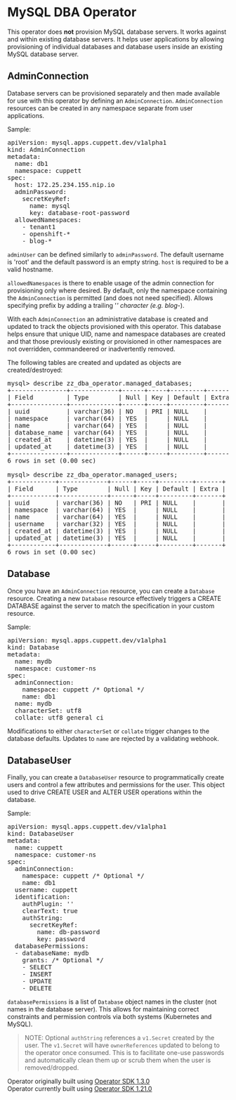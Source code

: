 # MySQL DBA Operator

This operator does **not** provision MySQL database servers.
It works against and within existing database servers.
It helps user applications by allowing provisioning of individual
databases and database users inside an existing MySQL database server.

## AdminConnection

Database servers can be provisioned separately and then made available
for use with this operator by defining an <code>AdminConnection</code>.
<code>AdminConnection</code> resources can be created in any namespace 
separate from user applications.

Sample:

<pre>
apiVersion: mysql.apps.cuppett.dev/v1alpha1
kind: AdminConnection
metadata:
  name: db1
  namespace: cuppett
spec:
  host: 172.25.234.155.nip.io
  adminPassword:
    secretKeyRef:
      name: mysql
      key: database-root-password
  allowedNamespaces:
    - tenant1
    - openshift-*
    - blog-*
</pre>

<code>adminUser</code> can be defined similarly to <code>adminPassword</code>.
The default username is 'root' and the default password is an empty string.
<code>host</code> is required to be a valid hostname.

<code>allowedNamespaces</code> is there to enable usage of the admin connection for provisioning only where desired.
By default, only the namespace containing the <code>AdminConnection</code> is permitted (and does not need specified).
Allows specifying prefix by adding a trailing '*' character (e.g. blog-*).

With each <code>AdminConnection</code> an administrative database is created and updated to track the objects
provisioned with this operator.
This database helps ensure that unique UID, name and namespace databases are created and that those previously
existing or provisioned in other namespaces are not overridden, commandeered or inadvertently removed.

The following tables are created and updated as objects are created/destroyed:

<pre>
mysql> describe zz_dba_operator.managed_databases;
+---------------+-------------+------+-----+---------+-------+
| Field         | Type        | Null | Key | Default | Extra |
+---------------+-------------+------+-----+---------+-------+
| uuid          | varchar(36) | NO   | PRI | NULL    |       |
| namespace     | varchar(64) | YES  |     | NULL    |       |
| name          | varchar(64) | YES  |     | NULL    |       |
| database_name | varchar(64) | YES  |     | NULL    |       |
| created_at    | datetime(3) | YES  |     | NULL    |       |
| updated_at    | datetime(3) | YES  |     | NULL    |       |
+---------------+-------------+------+-----+---------+-------+
6 rows in set (0.00 sec)

mysql> describe zz_dba_operator.managed_users;
+------------+-------------+------+-----+---------+-------+
| Field      | Type        | Null | Key | Default | Extra |
+------------+-------------+------+-----+---------+-------+
| uuid       | varchar(36) | NO   | PRI | NULL    |       |
| namespace  | varchar(64) | YES  |     | NULL    |       |
| name       | varchar(64) | YES  |     | NULL    |       |
| username   | varchar(32) | YES  |     | NULL    |       |
| created_at | datetime(3) | YES  |     | NULL    |       |
| updated_at | datetime(3) | YES  |     | NULL    |       |
+------------+-------------+------+-----+---------+-------+
6 rows in set (0.00 sec)
</pre>

## Database

Once you have an <code>AdminConnection</code> resource, you can create a <code>Database</code>
resource. Creating a new <code>Database</code> resource effectively triggers a <sql>CREATE DATABASE</sql> 
against the server to match the specification in your custom resource.

Sample:

<pre>
apiVersion: mysql.apps.cuppett.dev/v1alpha1
kind: Database
metadata:
  name: mydb
  namespace: customer-ns
spec:
  adminConnection:
    namespace: cuppett /* Optional */
    name: db1
  name: mydb
  characterSet: utf8
  collate: utf8_general_ci
</pre>

Modifications to either <code>characterSet</code> or <code>collate</code> trigger
changes to the database defaults. 
Updates to <code>name</code> are rejected by a
validating webhook. 

## DatabaseUser

Finally, you can create a <code>DatabaseUser</code> resource to programmatically create
users and control a few attributes and permissions for the user. 
This object used to drive <sql>CREATE USER</sql> and <sql>ALTER USER</sql> operations within
the database.

Sample:
<pre>
apiVersion: mysql.apps.cuppett.dev/v1alpha1
kind: DatabaseUser
metadata:
  name: cuppett
  namespace: customer-ns
spec:
  adminConnection:
    namespace: cuppett /* Optional */
    name: db1
  username: cuppett
  identification:
    authPlugin: ''
    clearText: true
    authString:
      secretKeyRef:
        name: db-password
        key: password
  databasePermissions:
  - databaseName: mydb
    grants: /* Optional */
    - SELECT
    - INSERT
    - UPDATE
    - DELETE
</pre>

<code>databasePermissions</code> is a list of <code>Database</code> object names in the cluster (not names in the database server).
This allows for maintaining correct constraints and permission controls via both systems (Kubernetes and MySQL).

> NOTE: Optional <code>authString</code> references a <code>v1.Secret</code> created by the user.
The <code>v1.Secret</code> will have <code>ownerReferences</code> updated to belong to the operator once consumed.
This is to facilitate one-use passwords and automatically clean them up or scrub them when the user is
removed/dropped.

Operator originally built using [Operator SDK 1.3.0](https://v1-3-x.sdk.operatorframework.io/)<br />
Operator currently built using [Operator SDK 1.21.0](https://v1-21-x.sdk.operatorframework.io/docs/upgrading-sdk-version/v1.21.0/)
